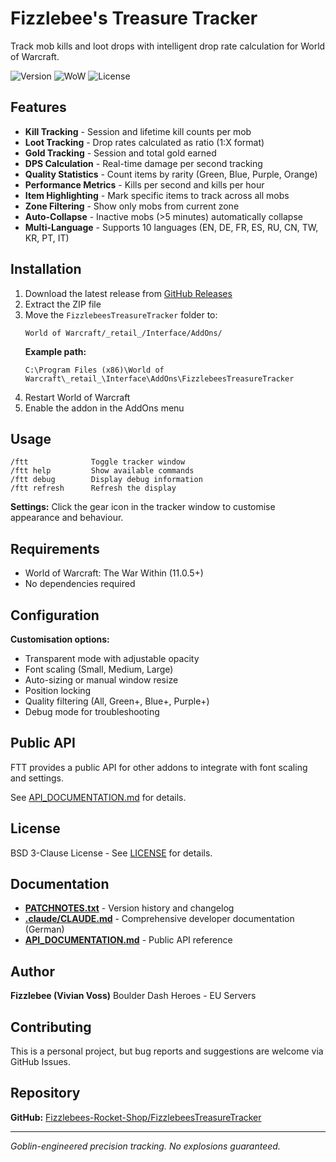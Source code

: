# Fizzlebee's Treasure Tracker

Track mob kills and loot drops with intelligent drop rate calculation for World of Warcraft.

![Version](https://img.shields.io/badge/version-1.0.0-blue)
![WoW](https://img.shields.io/badge/WoW-11.0.5-orange)
![License](https://img.shields.io/badge/license-BSD--3--Clause-green)

## Features

- **Kill Tracking** - Session and lifetime kill counts per mob
- **Loot Tracking** - Drop rates calculated as ratio (1:X format)
- **Gold Tracking** - Session and total gold earned
- **DPS Calculation** - Real-time damage per second tracking
- **Quality Statistics** - Count items by rarity (Green, Blue, Purple, Orange)
- **Performance Metrics** - Kills per second and kills per hour
- **Item Highlighting** - Mark specific items to track across all mobs
- **Zone Filtering** - Show only mobs from current zone
- **Auto-Collapse** - Inactive mobs (>5 minutes) automatically collapse
- **Multi-Language** - Supports 10 languages (EN, DE, FR, ES, RU, CN, TW, KR, PT, IT)

## Installation

1. Download the latest release from [GitHub Releases](https://github.com/Fizzlebees-Rocket-Shop/FizzlebeesTreasureTracker/releases)
2. Extract the ZIP file
3. Move the `FizzlebeesTreasureTracker` folder to:
   ```
   World of Warcraft/_retail_/Interface/AddOns/
   ```
   **Example path:**
   ```
   C:\Program Files (x86)\World of Warcraft\_retail_\Interface\AddOns\FizzlebeesTreasureTracker
   ```
4. Restart World of Warcraft
5. Enable the addon in the AddOns menu

## Usage

```
/ftt              Toggle tracker window
/ftt help         Show available commands
/ftt debug        Display debug information
/ftt refresh      Refresh the display
```

**Settings:** Click the gear icon in the tracker window to customise appearance and behaviour.

## Requirements

- World of Warcraft: The War Within (11.0.5+)
- No dependencies required

## Configuration

**Customisation options:**
- Transparent mode with adjustable opacity
- Font scaling (Small, Medium, Large)
- Auto-sizing or manual window resize
- Position locking
- Quality filtering (All, Green+, Blue+, Purple+)
- Debug mode for troubleshooting

## Public API

FTT provides a public API for other addons to integrate with font scaling and settings.

See [API_DOCUMENTATION.md](API_DOCUMENTATION.md) for details.

## License

BSD 3-Clause License - See [LICENSE](LICENSE) for details.

## Documentation

- **[PATCHNOTES.txt](PATCHNOTES.txt)** - Version history and changelog
- **[.claude/CLAUDE.md](.claude/CLAUDE.md)** - Comprehensive developer documentation (German)
- **[API_DOCUMENTATION.md](API_DOCUMENTATION.md)** - Public API reference

## Author

**Fizzlebee (Vivian Voss)**
Boulder Dash Heroes - EU Servers

## Contributing

This is a personal project, but bug reports and suggestions are welcome via GitHub Issues.

## Repository

**GitHub:** [Fizzlebees-Rocket-Shop/FizzlebeesTreasureTracker](https://github.com/Fizzlebees-Rocket-Shop/FizzlebeesTreasureTracker)

---

*Goblin-engineered precision tracking. No explosions guaranteed.*
